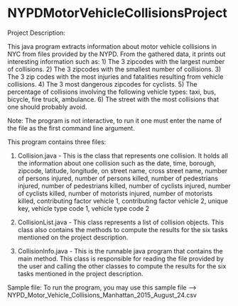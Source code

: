 # NYPDMotorVehicleCollisionsProject

Project Description: 

This java program extracts information about motor vehicle collisions in NYC from files provided by the NYPD. From the gathered data, it prints out interesting information such as: 1) The 3 zipcodes with the largest number of collisions.
2) The 3 zipcodes with the smallest number of collisions. 3) The 3 zip codes with the most injuries and fatalities resulting from vehicle collisions. 4) The 3 most dangerous zipcodes for cyclists. 5) The percentage of collisions involving the following vehicle types: taxi, bus, bicycle, fire truck, ambulance. 6) The street with the most collisions that one should probably avoid. 

Note: The program is not interactive, to run it one must enter the name of the file as the first command line argument. 

This program contains three files: 

1) Collision.java  - This is the class that represents one collision. It holds all the information about one collision such as the date, time, borough, zipcode, latitude, longitude, on street name, cross street name, number of persons injured, number of persons killed, number of pedestrians injured, number of pedestrians killed, number of cyclists injured, number of cyclists killed, number of motorists injured, number of motorists killed, contributing factor vehicle 1, contributing factor vehicle 2, unique key, vehicle type code 1, vehicle type code 2

2) CollisionList.java - This class represents a list of collision objects. This class also contains the methods to compute the results for the six tasks mentioned on the project description. 

3) CollisionInfo.java - This is the runnable java program that contains the main method. This class is responsible for reading the file provided by the user and calling the other classes to compute the results for the six tasks mentioned in the project description. 

Sample file: To run the program, you may use this sample file --> NYPD_Motor_Vehicle_Collisions_Manhattan_2015_August_24.csv 



